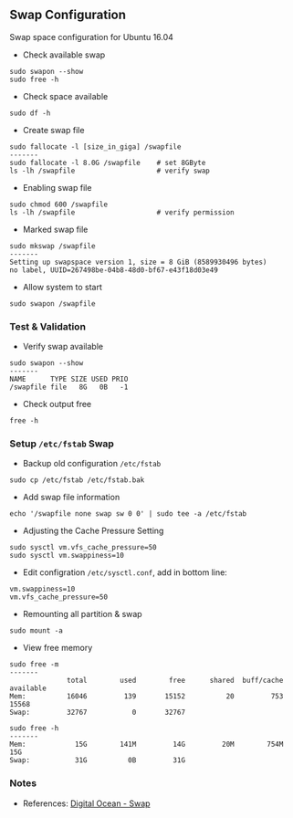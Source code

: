 ## Swap Configuration

Swap space configuration for Ubuntu 16.04

* Check available swap
```
sudo swapon --show
sudo free -h
```

* Check space available
```
sudo df -h
```

* Create swap file
```
sudo fallocate -l [size_in_giga] /swapfile
-------
sudo fallocate -l 8.0G /swapfile    # set 8GByte
ls -lh /swapfile                    # verify swap
```

* Enabling swap file
```
sudo chmod 600 /swapfile
ls -lh /swapfile                    # verify permission
```

* Marked swap file
```
sudo mkswap /swapfile
-------
Setting up swapspace version 1, size = 8 GiB (8589930496 bytes)
no label, UUID=267498be-04b8-48d0-bf67-e43f18d03e49
```

* Allow system to start
```
sudo swapon /swapfile
```

### Test & Validation
* Verify swap available
```
sudo swapon --show
-------
NAME      TYPE SIZE USED PRIO
/swapfile file   8G   0B   -1
```

* Check output free
```
free -h
```

### Setup `/etc/fstab` Swap 
* Backup old configuration `/etc/fstab`
```
sudo cp /etc/fstab /etc/fstab.bak
```

* Add swap file information
```
echo '/swapfile none swap sw 0 0' | sudo tee -a /etc/fstab
```

* Adjusting the Cache Pressure Setting
```
sudo sysctl vm.vfs_cache_pressure=50
sudo sysctl vm.swappiness=10
```

* Edit configration `/etc/sysctl.conf`, add in bottom line:
```
vm.swappiness=10
vm.vfs_cache_pressure=50
```

* Remounting all partition & swap
```
sudo mount -a
```

* View free memory
```
sudo free -m
-------
              total        used        free      shared  buff/cache   available
Mem:          16046         139       15152          20         753       15568
Swap:         32767           0       32767

sudo free -h
-------
Mem:            15G        141M         14G         20M        754M         15G
Swap:           31G          0B         31G
```

### Notes
* References:
[Digital Ocean - Swap](https://www.digitalocean.com/community/tutorials/how-to-add-swap-space-on-ubuntu-16-04)